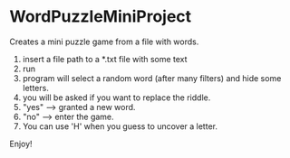 # WordPuzzleMiniProject
Creates a mini puzzle game from a file with words.

1. insert a file path to a *.txt file with some text
2. run
3. program will select a random word (after many filters) and hide some letters.
4. you will be asked if you want to replace the riddle.
5. "yes" --> granted a new word.
6. "no" --> enter the game.
7. You can use 'H' when you guess to uncover a letter.

Enjoy!
